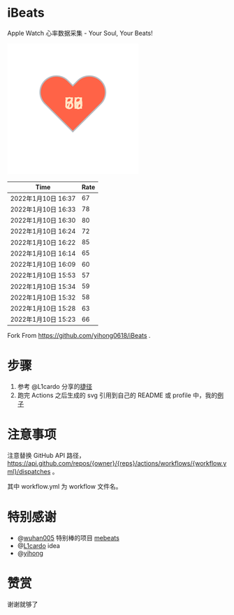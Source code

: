 # iBeats
Apple Watch 心率数据采集 - Your Soul, Your Beats!

![](./files/heart.svg)

<!--START_SECTION:my_heart_rate-->
| Time | Rate | 
 | ---- | ---- | 
| 2022年1月10日 16:37 | 67 |
| 2022年1月10日 16:33 | 78 |
| 2022年1月10日 16:30 | 80 |
| 2022年1月10日 16:24 | 72 |
| 2022年1月10日 16:22 | 85 |
| 2022年1月10日 16:14 | 65 |
| 2022年1月10日 16:09 | 60 |
| 2022年1月10日 15:53 | 57 |
| 2022年1月10日 15:34 | 59 |
| 2022年1月10日 15:32 | 58 |
| 2022年1月10日 15:28 | 63 |
| 2022年1月10日 15:23 | 66 |

<!--END_SECTION:my_heart_rate-->

Fork From https://github.com/yihong0618/iBeats .

# 步骤

1. 参考 @L1cardo 分享的[捷径](https://www.icloud.com/shortcuts/6ab6047b459c41ad822ad6b94b1c03d4)
2. 跑完 Actions 之后生成的 svg 引用到自己的 README 或 profile 中，我的[例子](https://github.com/yihong0618)

# 注意事项

注意替换 GitHub API 路径，https://api.github.com/repos/{owner}/{reps}/actions/workflows/{workflow.yml}/dispatches 。

其中 workflow.yml 为 workflow 文件名。

# 特别感谢
- @[wuhan005](https://github.com/wuhan005) 特别棒的项目 [mebeats](https://github.com/wuhan005/mebeats)
- @[L1cardo](https://github.com/L1cardo) idea
- @[yihong](https://github.com/yihong0618)

# 赞赏

谢谢就够了
